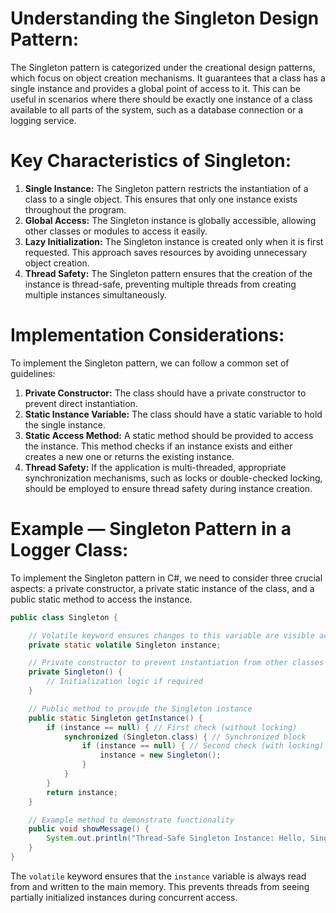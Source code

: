 # Understanding the Singleton Design Pattern:

The Singleton pattern is categorized under the creational design patterns, which focus on object creation mechanisms. It guarantees that a class has a single instance and provides a global point of access to it. This can be useful in scenarios where there should be exactly one instance of a class available to all parts of the system, such as a database connection or a logging service.

# Key Characteristics of Singleton:

1. **Single Instance:** The Singleton pattern restricts the instantiation of a class to a single object. This ensures that only one instance exists throughout the program.
2. **Global Access:** The Singleton instance is globally accessible, allowing other classes or modules to access it easily.
3. **Lazy Initialization:** The Singleton instance is created only when it is first requested. This approach saves resources by avoiding unnecessary object creation.
4. **Thread Safety:** The Singleton pattern ensures that the creation of the instance is thread-safe, preventing multiple threads from creating multiple instances simultaneously.

# Implementation Considerations:

To implement the Singleton pattern, we can follow a common set of guidelines:

1. **Private Constructor:** The class should have a private constructor to prevent direct instantiation.
2. **Static Instance Variable:** The class should have a static variable to hold the single instance.
3. **Static Access Method:** A static method should be provided to access the instance. This method checks if an instance exists and either creates a new one or returns the existing instance.
4. **Thread Safety:** If the application is multi-threaded, appropriate synchronization mechanisms, such as locks or double-checked locking, should be employed to ensure thread safety during instance creation.

# Example — Singleton Pattern in a Logger Class:

To implement the Singleton pattern in C#, we need to consider three crucial aspects: a private constructor, a private static instance of the class, and a public static method to access the instance.

```Java
public class Singleton {

    // Volatile keyword ensures changes to this variable are visible across threads
    private static volatile Singleton instance;

    // Private constructor to prevent instantiation from other classes
    private Singleton() {
        // Initialization logic if required
    }

    // Public method to provide the Singleton instance
    public static Singleton getInstance() {
        if (instance == null) { // First check (without locking)
            synchronized (Singleton.class) { // Synchronized block
                if (instance == null) { // Second check (with locking)
                    instance = new Singleton();
                }
            }
        }
        return instance;
    }

    // Example method to demonstrate functionality
    public void showMessage() {
        System.out.println("Thread-Safe Singleton Instance: Hello, Singleton!");
    }
}

```

The `volatile` keyword ensures that the `instance` variable is always read from and written to the main memory. This prevents threads from seeing partially initialized instances during concurrent access.